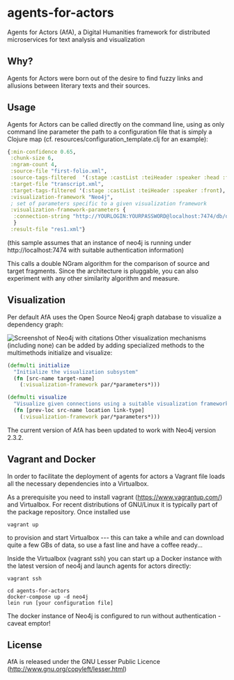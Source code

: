 agents-for-actors
=================

Agents for Actors (AfA), a Digital Humanities framework for distributed microservices for text analysis and visualization

## Why?
Agents for Actors were born out of the desire to find fuzzy links and allusions between literary texts and their sources. 

## Usage

Agents for Actors can be called directly on the command line, using as only command line parameter the path to a configuration file that is simply a Clojure map (cf. resources/configuration_template.clj for an example):

```clojure
{:min-confidence 0.65, 
 :chunk-size 6,
 :ngram-count 4,
 :source-file "first-folio.xml",
 :source-tags-filtered  '(:stage :castList :teiHeader :speaker :head :front),
 :target-file "transcript.xml",
 :target-tags-filtered '(:stage :castList :teiHeader :speaker :front),
 :visualization-framework "Neo4j",
 ; set of parameters specific to a given visualization framework
 :visualization-framework-parameters {
  :connection-string "http://YOURLOGIN:YOURPASSWORD@localhost:7474/db/data/"
  }
 :result-file "res1.xml"}
```

(this sample assumes that an instance of neo4j is running under http://localhost:7474 with suitable authentication information)


This calls a double NGram algorithm for the comparison of source and target fragments. Since the architecture is pluggable, you can also experiment with any other similarity algorithm and measure.

## Visualization
Per default AfA uses the Open Source Neo4j graph database to visualize a dependency graph:

<img src="https://raw.github.com/mwkuster/agents-for-actors/master/doc/neo4j_screenshot.png" title="Screenshot of Neo4j with citations" align="left" padding="5px" />

Other visualization mechanisms (including none) can be added by adding specialized methods to the multimethods initialize and visualize:
```clojure
(defmulti initialize
  "Initialize the visualization subsystem"
  (fn [src-name target-name]
    (:visualization-framework par/*parameters*)))

(defmulti visualize 
  "Visualize given connections using a suitable visualization framework"
  (fn [prev-loc src-name location link-type]
    (:visualization-framework par/*parameters*)))
```

The current version of AfA has been updated to work with Neo4j version 2.3.2.


## Vagrant and Docker
In order to facilitate the deployment of agents for actors a Vagrant file loads all the necessary dependencies into a Virtualbox.

As a prerequisite you need to install vagrant (https://www.vagrantup.com/) and Virtualbox. For recent distributions of GNU/Linux it is typically part of the package repository. Once installed use 

```
vagrant up
```
to provision and start Virtualbox --- this can take a while and can download quite a few GBs of data, so use a fast line and have a coffee ready...


Inside the Virtualbox (vagrant ssh) you can start up a Docker instance with the latest version of neo4j and launch agents for actors directly:
```
vagrant ssh

cd agents-for-actors
docker-compose up -d neo4j 
lein run [your configuration file]
```

The docker instance of Neo4j is configured to run without authentication - caveat emptor!

## License

AfA is released under the GNU Lesser Public Licence (http://www.gnu.org/copyleft/lesser.html)



